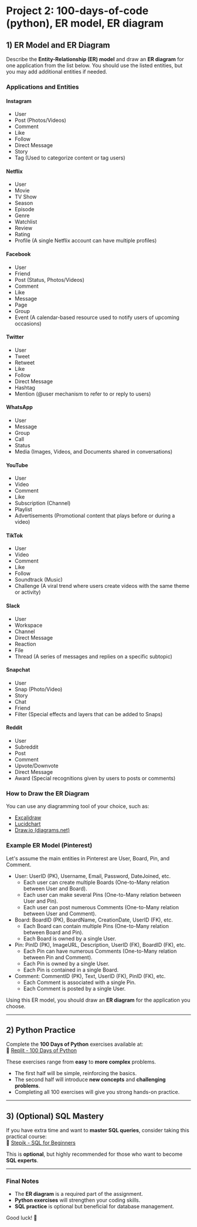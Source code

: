 # **Project 2: 100-days-of-code (python), ER model, ER diagram**

## **1) ER Model and ER Diagram**  
Describe the **Entity-Relationship (ER) model** and draw an **ER diagram** for one application from the list below. You should use the listed entities, but you may add additional entities if needed.

### **Applications and Entities**  

#### **Instagram**  
- User  
- Post (Photos/Videos)  
- Comment  
- Like  
- Follow  
- Direct Message  
- Story  
- Tag (Used to categorize content or tag users)  

#### **Netflix**  
- User  
- Movie  
- TV Show  
- Season  
- Episode  
- Genre  
- Watchlist  
- Review  
- Rating  
- Profile (A single Netflix account can have multiple profiles)  

#### **Facebook**  
- User  
- Friend  
- Post (Status, Photos/Videos)  
- Comment  
- Like  
- Message  
- Page  
- Group  
- Event (A calendar-based resource used to notify users of upcoming occasions)  

#### **Twitter**  
- User  
- Tweet  
- Retweet  
- Like  
- Follow  
- Direct Message  
- Hashtag  
- Mention (@user mechanism to refer to or reply to users)  

#### **WhatsApp**  
- User  
- Message  
- Group  
- Call  
- Status  
- Media (Images, Videos, and Documents shared in conversations)  

#### **YouTube**  
- User  
- Video  
- Comment  
- Like  
- Subscription (Channel)  
- Playlist  
- Advertisements (Promotional content that plays before or during a video)  

#### **TikTok**  
- User  
- Video  
- Comment  
- Like  
- Follow  
- Soundtrack (Music)  
- Challenge (A viral trend where users create videos with the same theme or activity)  

#### **Slack**  
- User  
- Workspace  
- Channel  
- Direct Message  
- Reaction  
- File  
- Thread (A series of messages and replies on a specific subtopic)  

#### **Snapchat**  
- User  
- Snap (Photo/Video)  
- Story  
- Chat  
- Friend  
- Filter (Special effects and layers that can be added to Snaps)  

#### **Reddit**  
- User  
- Subreddit  
- Post  
- Comment  
- Upvote/Downvote  
- Direct Message  
- Award (Special recognitions given by users to posts or comments)  

### **How to Draw the ER Diagram**  
You can use any diagramming tool of your choice, such as:  
- [Excalidraw](https://excalidraw.com/)  
- [Lucidchart](https://www.lucidchart.com/)  
- [Draw.io (diagrams.net)](https://www.diagrams.net/)  

### **Example ER Model (Pinterest)**  

Let's assume the main entities in Pinterest are User, Board, Pin, and Comment.

- User: UserID (PK), Username, Email, Password, DateJoined, etc.
    - Each user can create multiple Boards (One-to-Many relation between User and Board).
    - Each user can make several Pins (One-to-Many relation between User and Pin).
    - Each user can post numerous Comments (One-to-Many relation between User and Comment).
- Board: BoardID (PK), BoardName, CreationDate, UserID (FK), etc.
    - Each Board can contain multiple Pins (One-to-Many relation between Board and Pin).
    - Each Board is owned by a single User.
- Pin: PinID (PK), ImageURL, Description, UserID (FK), BoardID (FK), etc.
    - Each Pin can have numerous Comments (One-to-Many relation between Pin and Comment).
    - Each Pin is owned by a single User.
    - Each Pin is contained in a single Board.
- Comment: CommentID (PK), Text, UserID (FK), PinID (FK), etc.
    - Each Comment is associated with a single Pin.
    - Each Comment is posted by a single User.

Using this ER model, you should draw an **ER diagram** for the application you choose.

---

## **2) Python Practice**  
Complete the **100 Days of Python** exercises available at:  
🔗 [Replit - 100 Days of Python](https://replit.com/learn/100-days-of-python)  

These exercises range from **easy** to **more complex** problems.  
- The first half will be simple, reinforcing the basics.  
- The second half will introduce **new concepts** and **challenging problems**.  
- Completing all 100 exercises will give you strong hands-on practice.  

---

## **3) (Optional) SQL Mastery**  
If you have extra time and want to **master SQL queries**, consider taking this practical course:  
🔗 [Stepik - SQL for Beginners](https://stepik.org/course/63054/syllabus)  

This is **optional**, but highly recommended for those who want to become **SQL experts**.  

---

### **Final Notes**  
- The **ER diagram** is a required part of the assignment.  
- **Python exercises** will strengthen your coding skills.  
- **SQL practice** is optional but beneficial for database management.  

Good luck! 🚀  
